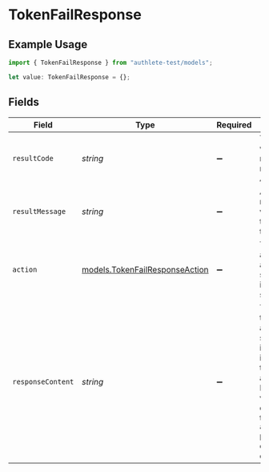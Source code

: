# TokenFailResponse

## Example Usage

```typescript
import { TokenFailResponse } from "authlete-test/models";

let value: TokenFailResponse = {};
```

## Fields

| Field                                                                                                                                                                                          | Type                                                                                                                                                                                           | Required                                                                                                                                                                                       | Description                                                                                                                                                                                    |
| ---------------------------------------------------------------------------------------------------------------------------------------------------------------------------------------------- | ---------------------------------------------------------------------------------------------------------------------------------------------------------------------------------------------- | ---------------------------------------------------------------------------------------------------------------------------------------------------------------------------------------------- | ---------------------------------------------------------------------------------------------------------------------------------------------------------------------------------------------- |
| `resultCode`                                                                                                                                                                                   | *string*                                                                                                                                                                                       | :heavy_minus_sign:                                                                                                                                                                             | The code which represents the result of the API call.                                                                                                                                          |
| `resultMessage`                                                                                                                                                                                | *string*                                                                                                                                                                                       | :heavy_minus_sign:                                                                                                                                                                             | A short message which explains the result of the API call.                                                                                                                                     |
| `action`                                                                                                                                                                                       | [models.TokenFailResponseAction](../models/tokenfailresponseaction.md)                                                                                                                         | :heavy_minus_sign:                                                                                                                                                                             | The next action that the authorization server implementation should take.                                                                                                                      |
| `responseContent`                                                                                                                                                                              | *string*                                                                                                                                                                                       | :heavy_minus_sign:                                                                                                                                                                             | The content that the authorization server implementation is to return to the client application.<br/>Its format varies depending on the value of `action` parameter. See description for details.<br/> |
